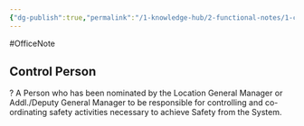 ```yaml
---
{"dg-publish":true,"permalink":"/1-knowledge-hub/2-functional-notes/1-career-notes/2-general-technical-notes/all-other-notes/ptw-systems/control-person/","noteIcon":""}
---
```


#OfficeNote
## **Control Person**
?
A Person who has been nominated by the Location General Manager or Addl./Deputy General Manager to be responsible for controlling and co-ordinating safety activities necessary to achieve Safety from the System.
<!--SR:!2024-07-06,3,250-->